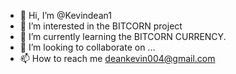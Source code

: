 - 👋 Hi, I’m @Kevindean1
- 👀 I’m interested in the BITCORN project 
- 🌱 I’m currently learning the BITCORN CURRENCY.
- 💞️ I’m looking to collaborate on ...
- 📫 How to reach me deankevin004@gmail.com

<!---
Kevindean1/Kevindean1 is a ✨ special ✨ repository because its `README.md` (this file) appears on your GitHub profile.
You can click the Preview link to take a look at your changes.
--->
